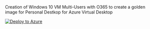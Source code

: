 Creation of Windows 10 VM Multi-Users with O365 to create a golden image for Personal Destkop for Azure Virtual Desktop

[![Deploy to Azure](https://aka.ms/deploytoazurebutton)](https://portal.azure.com/#create/Microsoft.Template/uri/https%3A%2F%2Fraw.githubusercontent.com%2FAldebarancloud%2FWVD-Quickstart%2Fmain%2FModule-4-Golden-Image-Creation%2FVM-Windows10%252BO365-multi-users%2FGolden-Image-Without-Teams-for-WVD%2FGoldenImage.json)